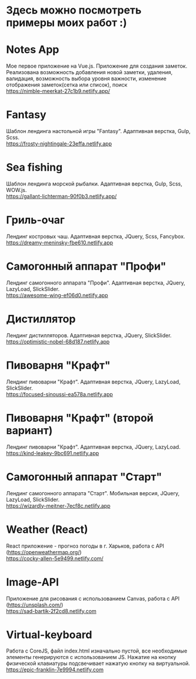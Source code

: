 # Здесь можно посмотреть примеры моих работ :)  

# Notes App

Мое первое приложение на Vue.js. Приложение для создания заметок. Реализована возможность добавления новой заметки, удаления, валидация, возможность выбора уровня важности, изменение отображения заметок(сетка или список), поиск  
https://nimble-meerkat-27c1b9.netlify.app/

# Fantasy

Шаблон лендинга настольной игры "Fantasy". Адаптивная верстка, Gulp, Scss.  
https://frosty-nightingale-23effa.netlify.app

# Sea fishing

Шаблон лендинга морской рыбалки. Адаптивная верстка, Gulp, Scss, WOW.js.  
https://gallant-lichterman-90f0b3.netlify.app/

# Гриль-очаг

Лендинг костровых чаш. Адаптивная верстка, JQuery, Scss, Fancybox.  
https://dreamy-meninsky-fbe610.netlify.app

# Самогонный аппарат "Профи"

Лендинг самогонного аппарата "Профи". Адаптивная верстка, JQuery, LazyLoad, SlickSlider.  
https://awesome-wing-ef06d0.netlify.app

# Дистиллятор

Лендинг дистилляторов. Адаптивная верстка, JQuery, SlickSlider.  
https://optimistic-nobel-68d187.netlify.app

# Пивоварня "Крафт"

Лендинг пивоварни "Крафт". Адаптивная верстка, JQuery, LazyLoad, SlickSlider.  
https://focused-sinoussi-ea578a.netlify.app  

# Пивоварня "Крафт" (второй вариант)

Лендинг пивоварни "Крафт". Адаптивная верстка, JQuery, LazyLoad.  
https://kind-leakey-9bc691.netlify.app

# Самогонный аппарат "Старт"

Лендинг самогонного аппарата "Старт". Мобильная версия, JQuery, LazyLoad, SlickSlider.  
https://wizardly-meitner-7ecf8c.netlify.app

# Weather (React)

React приложение - прогноз погоды в г. Харьков, работа с API (https://openweathermap.org/)  
https://cocky-allen-5e9499.netlify.com/

# Image-API 

Приложение для рисования с использованием Canvas, работа с API (https://unsplash.com/)  
https://sad-bartik-2f2cd8.netlify.com

# Virtual-keyboard

Работа с CoreJS, файл index.html изначально пустой, все необходимые элементы генерируются с использованием JS. Нажатие на кнопкy физической клавиатуры подсвечивает нажатую кнопку на виртуальной.  
https://epic-franklin-7e9994.netlify.com






